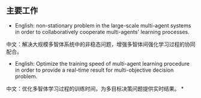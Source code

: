 ## 主要工作
* English: non-stationary problem in the large-scale multi-agent systems in order to collaboratively cooperate multi-agents' learning processes.

中文：解决大规模多智体系统中的非稳态问题，增强多智体间强化学习过程的协同配合。
* English: Optimize the training speed of multi-agent learning procedure in order to provide a real-time result for multi-objective decision problem.

中文：优化多智体学习过程的训练时间，为多目标决策问题提供实时结果。 
* 